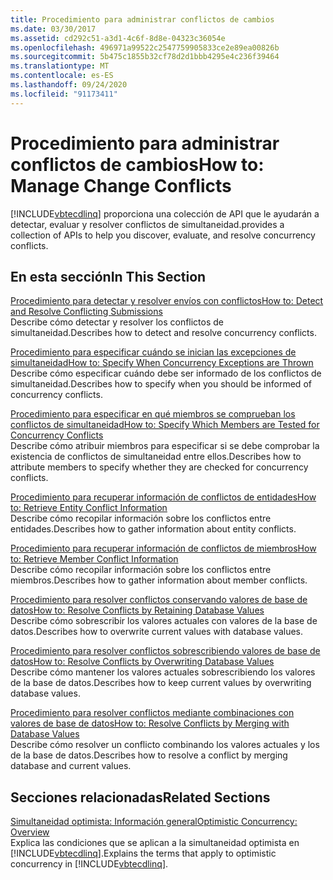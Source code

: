 ```yaml
---
title: Procedimiento para administrar conflictos de cambios
ms.date: 03/30/2017
ms.assetid: cd292c51-a3d1-4c6f-8d8e-04323c36054e
ms.openlocfilehash: 496971a99522c2547759905833ce2e89ea00826b
ms.sourcegitcommit: 5b475c1855b32cf78d2d1bbb4295e4c236f39464
ms.translationtype: MT
ms.contentlocale: es-ES
ms.lasthandoff: 09/24/2020
ms.locfileid: "91173411"
---
```

# <a name="how-to-manage-change-conflicts"></a><span data-ttu-id="f2d0b-102">Procedimiento para administrar conflictos de cambios</span><span class="sxs-lookup"><span data-stu-id="f2d0b-102">How to: Manage Change Conflicts</span></span>

[!INCLUDE[vbtecdlinq](../../../../../../includes/vbtecdlinq-md.md)] <span data-ttu-id="f2d0b-103">proporciona una colección de API que le ayudarán a detectar, evaluar y resolver conflictos de simultaneidad.</span><span class="sxs-lookup"><span data-stu-id="f2d0b-103">provides a collection of APIs to help you discover, evaluate, and resolve concurrency conflicts.</span></span>  
  
## <a name="in-this-section"></a><span data-ttu-id="f2d0b-104">En esta sección</span><span class="sxs-lookup"><span data-stu-id="f2d0b-104">In This Section</span></span>  

 [<span data-ttu-id="f2d0b-105">Procedimiento para detectar y resolver envíos con conflictos</span><span class="sxs-lookup"><span data-stu-id="f2d0b-105">How to: Detect and Resolve Conflicting Submissions</span></span>](how-to-detect-and-resolve-conflicting-submissions.md)  
 <span data-ttu-id="f2d0b-106">Describe cómo detectar y resolver los conflictos de simultaneidad.</span><span class="sxs-lookup"><span data-stu-id="f2d0b-106">Describes how to detect and resolve concurrency conflicts.</span></span>  
  
 [<span data-ttu-id="f2d0b-107">Procedimiento para especificar cuándo se inician las excepciones de simultaneidad</span><span class="sxs-lookup"><span data-stu-id="f2d0b-107">How to: Specify When Concurrency Exceptions are Thrown</span></span>](how-to-specify-when-concurrency-exceptions-are-thrown.md)  
 <span data-ttu-id="f2d0b-108">Describe cómo especificar cuándo debe ser informado de los conflictos de simultaneidad.</span><span class="sxs-lookup"><span data-stu-id="f2d0b-108">Describes how to specify when you should be informed of concurrency conflicts.</span></span>  
  
 [<span data-ttu-id="f2d0b-109">Procedimiento para especificar en qué miembros se comprueban los conflictos de simultaneidad</span><span class="sxs-lookup"><span data-stu-id="f2d0b-109">How to: Specify Which Members are Tested for Concurrency Conflicts</span></span>](how-to-specify-which-members-are-tested-for-concurrency-conflicts.md)  
 <span data-ttu-id="f2d0b-110">Describe cómo atribuir miembros para especificar si se debe comprobar la existencia de conflictos de simultaneidad entre ellos.</span><span class="sxs-lookup"><span data-stu-id="f2d0b-110">Describes how to attribute members to specify whether they are checked for concurrency conflicts.</span></span>  
  
 [<span data-ttu-id="f2d0b-111">Procedimiento para recuperar información de conflictos de entidades</span><span class="sxs-lookup"><span data-stu-id="f2d0b-111">How to: Retrieve Entity Conflict Information</span></span>](how-to-retrieve-entity-conflict-information.md)  
 <span data-ttu-id="f2d0b-112">Describe cómo recopilar información sobre los conflictos entre entidades.</span><span class="sxs-lookup"><span data-stu-id="f2d0b-112">Describes how to gather information about entity conflicts.</span></span>  
  
 [<span data-ttu-id="f2d0b-113">Procedimiento para recuperar información de conflictos de miembros</span><span class="sxs-lookup"><span data-stu-id="f2d0b-113">How to: Retrieve Member Conflict Information</span></span>](how-to-retrieve-member-conflict-information.md)  
 <span data-ttu-id="f2d0b-114">Describe cómo recopilar información sobre los conflictos entre miembros.</span><span class="sxs-lookup"><span data-stu-id="f2d0b-114">Describes how to gather information about member conflicts.</span></span>  
  
 [<span data-ttu-id="f2d0b-115">Procedimiento para resolver conflictos conservando valores de base de datos</span><span class="sxs-lookup"><span data-stu-id="f2d0b-115">How to: Resolve Conflicts by Retaining Database Values</span></span>](how-to-resolve-conflicts-by-retaining-database-values.md)  
 <span data-ttu-id="f2d0b-116">Describe cómo sobrescribir los valores actuales con valores de la base de datos.</span><span class="sxs-lookup"><span data-stu-id="f2d0b-116">Describes how to overwrite current values with database values.</span></span>  
  
 [<span data-ttu-id="f2d0b-117">Procedimiento para resolver conflictos sobrescribiendo valores de base de datos</span><span class="sxs-lookup"><span data-stu-id="f2d0b-117">How to: Resolve Conflicts by Overwriting Database Values</span></span>](how-to-resolve-conflicts-by-overwriting-database-values.md)  
 <span data-ttu-id="f2d0b-118">Describe cómo mantener los valores actuales sobrescribiendo los valores de la base de datos.</span><span class="sxs-lookup"><span data-stu-id="f2d0b-118">Describes how to keep current values by overwriting database values.</span></span>  
  
 [<span data-ttu-id="f2d0b-119">Procedimiento para resolver conflictos mediante combinaciones con valores de base de datos</span><span class="sxs-lookup"><span data-stu-id="f2d0b-119">How to: Resolve Conflicts by Merging with Database Values</span></span>](how-to-resolve-conflicts-by-merging-with-database-values.md)  
 <span data-ttu-id="f2d0b-120">Describe cómo resolver un conflicto combinando los valores actuales y los de la base de datos.</span><span class="sxs-lookup"><span data-stu-id="f2d0b-120">Describes how to resolve a conflict by merging database and current values.</span></span>  
  
## <a name="related-sections"></a><span data-ttu-id="f2d0b-121">Secciones relacionadas</span><span class="sxs-lookup"><span data-stu-id="f2d0b-121">Related Sections</span></span>  

 [<span data-ttu-id="f2d0b-122">Simultaneidad optimista: Información general</span><span class="sxs-lookup"><span data-stu-id="f2d0b-122">Optimistic Concurrency: Overview</span></span>](optimistic-concurrency-overview.md)  
 <span data-ttu-id="f2d0b-123">Explica las condiciones que se aplican a la simultaneidad optimista en [!INCLUDE[vbtecdlinq](../../../../../../includes/vbtecdlinq-md.md)].</span><span class="sxs-lookup"><span data-stu-id="f2d0b-123">Explains the terms that apply to optimistic concurrency in [!INCLUDE[vbtecdlinq](../../../../../../includes/vbtecdlinq-md.md)].</span></span>
